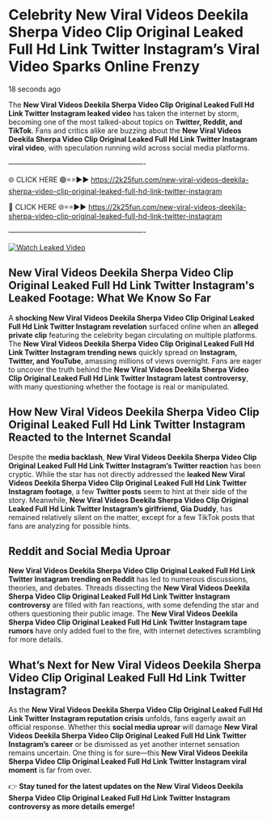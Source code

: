 # Celebrity New Viral Videos Deekila Sherpa Video Clip Original Leaked Full Hd Link Twitter Instagram’s Viral Video Sparks Online Frenzy

18 seconds ago

The **New Viral Videos Deekila Sherpa Video Clip Original Leaked Full Hd Link Twitter Instagram leaked video** has taken the internet by storm, becoming one of the most talked-about topics on **Twitter, Reddit, and TikTok**. Fans and critics alike are buzzing about the **New Viral Videos Deekila Sherpa Video Clip Original Leaked Full Hd Link Twitter Instagram viral video**, with speculation running wild across social media platforms.

———————————————————-

🌐 CLICK HERE 🟢==►► https://2k25fun.com/new-viral-videos-deekila-sherpa-video-clip-original-leaked-full-hd-link-twitter-instagram

🔴 CLICK HERE 🌐==►► https://2k25fun.com/new-viral-videos-deekila-sherpa-video-clip-original-leaked-full-hd-link-twitter-instagram

———————————————————-

[![Watch Leaked Video](https://miro.medium.com/v2/resize:fit:828/format:webp/1*cilzJN44JGOrTw9NJCrNHA.gif "Watch Leaked Video")](https://2k25fun.com/new-viral-videos-deekila-sherpa-video-clip-original-leaked-full-hd-link-twitter-instagram)

## **New Viral Videos Deekila Sherpa Video Clip Original Leaked Full Hd Link Twitter Instagram's Leaked Footage: What We Know So Far**  
A **shocking New Viral Videos Deekila Sherpa Video Clip Original Leaked Full Hd Link Twitter Instagram revelation** surfaced online when an **alleged private clip** featuring the celebrity began circulating on multiple platforms. The **New Viral Videos Deekila Sherpa Video Clip Original Leaked Full Hd Link Twitter Instagram trending news** quickly spread on **Instagram, Twitter, and YouTube**, amassing millions of views overnight. Fans are eager to uncover the truth behind the **New Viral Videos Deekila Sherpa Video Clip Original Leaked Full Hd Link Twitter Instagram latest controversy**, with many questioning whether the footage is real or manipulated.  

## **How New Viral Videos Deekila Sherpa Video Clip Original Leaked Full Hd Link Twitter Instagram Reacted to the Internet Scandal**  
Despite the **media backlash**, **New Viral Videos Deekila Sherpa Video Clip Original Leaked Full Hd Link Twitter Instagram’s Twitter reaction** has been cryptic. While the star has not directly addressed the **leaked New Viral Videos Deekila Sherpa Video Clip Original Leaked Full Hd Link Twitter Instagram footage**, a few **Twitter posts** seem to hint at their side of the story. Meanwhile, **New Viral Videos Deekila Sherpa Video Clip Original Leaked Full Hd Link Twitter Instagram’s girlfriend, Gia Duddy**, has remained relatively silent on the matter, except for a few TikTok posts that fans are analyzing for possible hints.  

## **Reddit and Social Media Uproar**  
**New Viral Videos Deekila Sherpa Video Clip Original Leaked Full Hd Link Twitter Instagram trending on Reddit** has led to numerous discussions, theories, and debates. Threads dissecting the **New Viral Videos Deekila Sherpa Video Clip Original Leaked Full Hd Link Twitter Instagram controversy** are filled with fan reactions, with some defending the star and others questioning their public image. The **New Viral Videos Deekila Sherpa Video Clip Original Leaked Full Hd Link Twitter Instagram tape rumors** have only added fuel to the fire, with internet detectives scrambling for more details.  

## **What’s Next for New Viral Videos Deekila Sherpa Video Clip Original Leaked Full Hd Link Twitter Instagram?**  
As the **New Viral Videos Deekila Sherpa Video Clip Original Leaked Full Hd Link Twitter Instagram reputation crisis** unfolds, fans eagerly await an official response. Whether this **social media uproar** will damage **New Viral Videos Deekila Sherpa Video Clip Original Leaked Full Hd Link Twitter Instagram’s career** or be dismissed as yet another internet sensation remains uncertain. One thing is for sure—this **New Viral Videos Deekila Sherpa Video Clip Original Leaked Full Hd Link Twitter Instagram viral moment** is far from over.  

👉 **Stay tuned for the latest updates on the New Viral Videos Deekila Sherpa Video Clip Original Leaked Full Hd Link Twitter Instagram controversy as more details emerge!**  